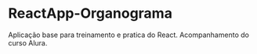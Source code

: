 # ReactApp-Organograma

Aplicação base para treinamento e pratica do React. 
Acompanhamento do curso Alura.
